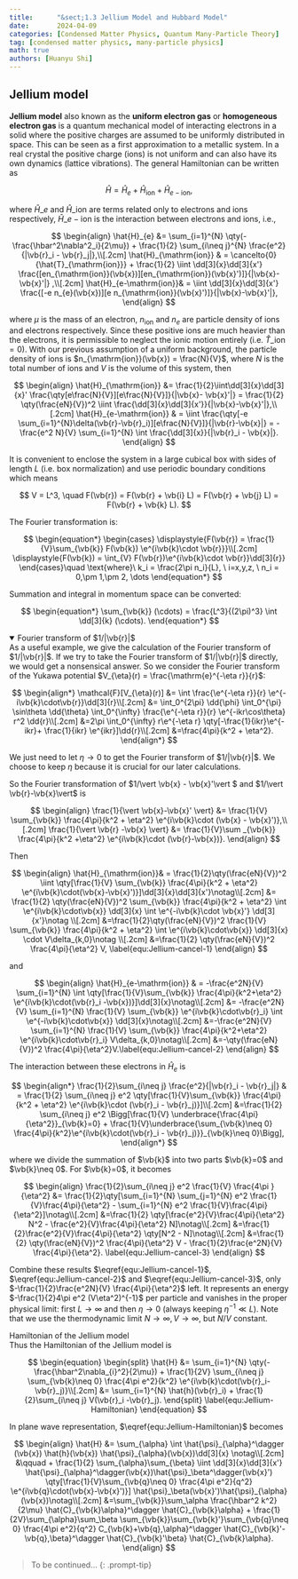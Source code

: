 ```yaml
---
title:      "&sect;1.3 Jellium Model and Hubbard Model"
date:       2024-04-09
categories: [Condensed Matter Physics, Quantum Many-Particle Theory]
tag: [condensed matter physics, many-particle physics]
math: true
authors: [Huanyu Shi]
---
```


## Jellium model

**Jellium model** also known as the **uniform electron gas** or **homogeneous electron gas** is a quantum mechanical model of interacting electrons in a solid where the positive charges are assumed to be uniformly distributed in space. This can be seen as a first approximation to a metallic system. In a real crystal the positive charge (ions) is not uniform and can also have its own dynamics (lattice vibrations). The general Hamiltonian can be written as

$$
\begin{equation}
    \hat{H} = \hat{H}_e + \hat{H}_{\mathrm{ion}} + \hat{H}_{e-\mathrm{ion}},
\end{equation}
$$

where $\hat{H}\_{e}$ and $\hat{H}\_{\mathrm{ion}}$ are terms related only to electrons and ions respectively, $\hat{H}\_{e-\mathrm{ion}}$ is the interaction between electrons and ions, i.e.,

$$
\begin{align}
    \hat{H}_{e} &= \sum_{i=1}^{N} \qty(-\frac{\hbar^2\nabla^2_i}{2\mu}) + \frac{1}{2} \sum_{i\neq j}^{N} \frac{e^2}{|\vb{r}_i - \vb{r}_j|},\\[.2cm]
    \hat{H}_{\mathrm{ion}} & = \cancelto{0}{\hat{T}_{\mathrm{ion}}} + \frac{1}{2} \iint \dd[3]{x}\dd[3]{x'} \frac{[en_{\mathrm{ion}}(\vb{x})][en_{\mathrm{ion}}(\vb{x}')]}{|\vb{x}-\vb{x}'|} ,\\[.2cm]
    \hat{H}_{e-\mathrm{ion}}& = \iint \dd[3]{x}\dd[3]{x'} \frac{[-e n_{e}(\vb{x})][e n_{\mathrm{ion}}(\vb{x}')]}{|\vb{x}-\vb{x}'|},
\end{align}
$$

where $\mu$ is the mass of an electron, $n_{\mathrm{ion}}$ and $n_{e}$ are particle density of ions and electrons respectively. Since these positive ions are much heavier than the electrons, it is permissible to neglect the ionic motion entirely (i.e. $\hat{T}\_{\mathrm{ion}} =0$). With our previous assumption of a uniform background, the particle density of ions is $n_{\mathrm{ion}}(\vb{x}) = \frac{N}{V}$, where $N$ is the total number of ions and $V$ is the volume of this system, then

$$
\begin{align}
    \hat{H}_{\mathrm{ion}} &= \frac{1}{2}\iint\dd[3]{x}\dd[3]{x}'  \frac{\qty[e\frac{N}{V}][e\frac{N}{V}]}{|\vb{x}- \vb{x}'|}  = \frac{1}{2} \qty(\frac{eN}{V})^2 \iint \frac{\dd[3]{x}\dd[3]{x'}}{|\vb{x}-\vb{x}'|},\\[.2cm]
    \hat{H}_{e-\mathrm{ion}} & = \iint \frac{\qty[-e \sum_{i=1}^{N}\delta(\vb{r}-\vb{r}_i)][e\frac{N}{V}]}{|\vb{r}-\vb{x}|} = - \frac{e^2 N}{V} \sum_{i=1}^{N} \int \frac{\dd[3]{x}}{|\vb{r}_i - \vb{x}|}. 
\end{align}
$$

It is convenient to enclose the system in a large cubical box with sides of length $L$ (i.e. box normalization) and use periodic boundary conditions which means

$$
V = L^3, \quad F(\vb{r}) = F(\vb{r} + \vb{i} L) = F(\vb{r} + \vb{j} L) = F(\vb{r} + \vb{k} L).
$$

The Fourier transformation is:

$$
\begin{equation*}
\begin{cases}
    \displaystyle{F(\vb{r}) = \frac{1}{V}\sum_{\vb{k}} F(\vb{k}) \e^{i\vb{k}\cdot \vb{r}}}\\[.2cm]
    \displaystyle{F(\vb{k}) = \int_{V} F(\vb{r})\e^{i\vb{k}\cdot \vb{r}}\dd[3]{r}}
\end{cases}\quad \text{where}\ k_i = \frac{2\pi n_i}{L}, \ i=x,y,z, \ n_i = 0,\pm 1,\pm 2, \dots
\end{equation*}
$$

Summation and integral in momentum space can be converted:

$$
\begin{equation*}
    \sum_{\vb{k}} (\cdots)  = \frac{L^3}{(2\pi)^3} \int \dd[3]{k} (\cdots).
\end{equation*}
$$

<details class="details-block" markdown="1" open>
<summary>Fourier transform of $1/|\vb{r}|$ </summary>
As a useful example, we give the calculation of the Fourier transform of $1/|\vb{r}|$. If we try to take the Fourier transform of $1/|\vb{r}|$ directly, we would get a nonsensical answer. So we consider the Fourier transform of the Yukawa potential $V_{\eta}(r) = \frac{\mathrm{e}^{-\eta r}}{r}$:

$$
\begin{align*}
    \mathcal{F}[V_{\eta}(r)] &= \int \frac{\e^{-\eta r}}{r} \e^{-i\vb{k}\cdot\vb{r}}\dd[3]{r}\\[.2cm]
    &= \int_0^{2\pi} \dd{\phi} \int_0^{\pi} \sin\theta \dd{\theta} \int_0^{\infty} \frac{\e^{-\eta r}}{r} \e^{-ikr\cos\theta} r^2 \dd{r}\\[.2cm]
    &=2\pi \int_0^{\infty} r\e^{-\eta r} \qty[-\frac{1}{ikr}\e^{-ikr}+ \frac{1}{ikr} \e^{ikr}]\dd{r}\\[.2cm]
    &=\frac{4\pi}{k^2 + \eta^2}.
\end{align*}
$$

We just need to let $\eta \to 0$ to get the Fourier transform of $1/|\vb{r}|$. We choose to keep $\eta$ because it is crucial for our later calculations.
</details>

So the Fourier transformation of $1/\vert \vb{x} - \vb{x}'\vert $ and $1/\vert \vb{r}-\vb{x}\vert$ is

$$
\begin{align}
    \frac{1}{\vert \vb{x}-\vb{x}' \vert} &= \frac{1}{V} \sum_{\vb{k}} \frac{4\pi}{k^2 + \eta^2} \e^{i\vb{k}\cdot (\vb{x} - \vb{x}')},\\[.2cm]
    \frac{1}{\vert \vb{r} -\vb{x} \vert} &= \frac{1}{V}\sum
    _{\vb{k}} \frac{4\pi}{k^2 +\eta^2} \e^{i\vb{k}\cdot (\vb{r}-\vb{x})}.
\end{align}
$$

Then

$$
\begin{align}
    \hat{H}_{\mathrm{ion}}& = \frac{1}{2}\qty(\frac{eN}{V})^2 \iint \qty[\frac{1}{V} \sum_{\vb{k}} \frac{4\pi}{k^2 + \eta^2} \e^{i\vb{k}\cdot(\vb{x}-\vb{x}')}]\dd[3]{x}\dd[3]{x'}\notag\\[.2cm]
    &= \frac{1}{2} \qty(\frac{eN}{V})^2 \sum_{\vb{k}} \frac{4\pi}{k^2 + \eta^2} \int \e^{i\vb{k}\cdot\vb{x}} \dd[3]{x} \int \e^{-i\vb{k}\cdot \vb{x}'} \dd[3]{x'}\notag \\[.2cm]
    &=\frac{1}{2}\qty(\frac{eN}{V})^2 \frac{1}{V} \sum_{\vb{k}} \frac{4\pi}{k^2 + \eta^2} \int \e^{i\vb{k}\cdot\vb{x}} \dd[3]{x} \cdot V\delta_{k,0}\notag \\[.2cm]
    &=\frac{1}{2} \qty(\frac{eN}{V})^2 \frac{4\pi}{\eta^2} V, \label{equ:Jellium-cancel-1}
\end{align} 
$$

and 

$$
\begin{align}
    \hat{H}_{e-\mathrm{ion}} & = -\frac{e^2N}{V} \sum_{i=1}^{N} \int \qty[\frac{1}{V}\sum_{\vb{k}} \frac{4\pi}{k^2+\eta^2} \e^{i\vb{k}\cdot(\vb{r}_i -\vb{x})}]\dd[3]{x}\notag\\[.2cm]
    &= -\frac{e^2N}{V} \sum_{i=1}^{N} \frac{1}{V} \sum_{\vb{k}} \e^{i\vb{k}\cdot\vb{r}_i} \int \e^{-i\vb{k}\cdot\vb{x}} \dd[3]{x}\notag\\[.2cm]
    &=-\frac{e^2N}{V} \sum_{i=1}^{N} \frac{1}{V} \sum_{\vb{k}} \frac{4\pi}{k^2+\eta^2} \e^{i\vb{k}\cdot\vb{r}_i} V\delta_{k,0}\notag\\[.2cm]
    &=-\qty(\frac{eN}{V})^2 \frac{4\pi}{\eta^2}V.\label{equ:Jellium-cancel-2}
\end{align}
$$

The interaction between these electrons in $\hat{H}_{e}$ is

$$
\begin{align*}
    \frac{1}{2}\sum_{i\neq j} \frac{e^2}{|\vb{r}_i - \vb{r}_j|} & = \frac{1}{2} \sum_{i\neq j} e^2 \qty[\frac{1}{V}\sum_{\vb{k}} \frac{4\pi}{k^2 + \eta^2} \e^{i\vb{k}\cdot (\vb{r}_i - \vb{r}_j)}]\\[.2cm]
    &=\frac{1}{2} \sum_{i\neq j} e^2 \Bigg[\frac{1}{V} \underbrace{\frac{4\pi}{\eta^2}}_{\vb{k}=0} + \frac{1}{V}\underbrace{\sum_{\vb{k}\neq 0} \frac{4\pi}{k^2}\e^{i\vb{k}\cdot(\vb{r}_i - \vb{r}_j)}}_{\vb{k}\neq 0}\Bigg],
\end{align*}
$$

where we divide the summation of $\vb{k}$ into two parts $\vb{k}=0$ and $\vb{k}\neq 0$. For $\vb{k}=0$, it becomes

$$
\begin{align}
    \frac{1}{2}\sum_{i\neq j} e^2 \frac{1}{V} \frac{4\pi }{\eta^2} &= \frac{1}{2}\qty[\sum_{i=1}^{N} \sum_{j=1}^{N} e^2 \frac{1}{V}\frac{4\pi}{\eta^2} - \sum_{i=1}^{N} e^2 \frac{1}{V}\frac{4\pi}{\eta^2}]\notag\\[.2cm]
    &=\frac{1}{2} \qty[\frac{e^2}{V}\frac{4\pi}{\eta^2} N^2 - \frac{e^2}{V}\frac{4\pi}{\eta^2} N]\notag\\[.2cm]
    &=\frac{1}{2}\frac{e^2}{V}\frac{4\pi}{\eta^2} \qty[N^2 - N]\notag\\[.2cm]
    &=\frac{1}{2} \qty(\frac{eN}{V})^2 \frac{4\pi}{\eta^2} V - \frac{1}{2}\frac{e^2N}{V} \frac{4\pi}{\eta^2}. \label{equ:Jellium-cancel-3}
\end{align}
$$

Combine these results $\eqref{equ:Jellium-cancel-1}$, $\eqref{equ:Jellium-cancel-2}$ and $\eqref{equ:Jellium-cancel-3}$, only $-\frac{1}{2}\frac{e^2N}{V} \frac{4\pi}{\eta^2}$ left. It represents an energy $-\frac{1}{2}4\pi e^2 (V\eta^2)^{-1}$ per particle and vanishes in the proper physical limit: first $L\to \infty$ and then $\eta \to 0$ (always keeping $\eta^{-1}\ll L$). Note that we use the thermodynamic limit $N\to\infty, V\to\infty$, but $N/V$ constant. 

<div class="box-info" markdown="1">
<div class="title"> Hamiltonian of the Jellium model </div>
Thus the Hamiltonian of the Jellium model is

$$
\begin{equation}
\begin{split}
        \hat{H} &= \sum_{i=1}^{N} \qty(-\frac{\hbar^2\nabla_{i}^2}{2\mu}) + \frac{1}{2V} \sum_{i\neq j} \sum_{\vb{k}\neq 0} \frac{4\pi e^2}{k^2} \e^{i\vb{k}\cdot(\vb{r}_i-\vb{r}_j)}\\[.2cm]
        &= \sum_{i=1}^{N} \hat{h}(\vb{r}_i) + \frac{1}{2}\sum_{i\neq j} V(\vb{r}_i -\vb{r}_j).
\end{split}
\label{equ:Jellium-Hamiltonian}
\end{equation}
$$

</div>

In plane wave representation, $\eqref{equ:Jellium-Hamiltonian}$ becomes

$$
\begin{align}
    \hat{H} &= \sum_{\alpha} \int \hat{\psi}_{\alpha}^\dagger (\vb{x}) \hat{h}(\vb{x}) \hat{\psi}_{\alpha}(\vb{x})\dd[3]{x} \notag\\[.2cm]
        &\qquad + \frac{1}{2} \sum_{\alpha}\sum_{\beta} \iint \dd[3]{x}\dd[3]{x'} \hat{\psi}_{\alpha}^\dagger(\vb{x})\hat{\psi}_\beta^\dagger(\vb{x}') \qty[\frac{1}{V}\sum_{\vb{q}\neq 0} \frac{4\pi e^2}{q^2} \e^{i\vb{q}\cdot(\vb{x}-\vb{x}')}] \hat{\psi}_\beta(\vb{x}')\hat{\psi}_{\alpha}(\vb{x})\notag\\[.2cm]
        &=\sum_{\vb{k}}\sum_\alpha \frac{\hbar^2 k^2}{2\mu} \hat{C}_{\vb{k}\alpha}^\dagger \hat{C}_{\vb{k}\alpha} + \frac{1}{2V}\sum_{\alpha}\sum_\beta \sum_{\vb{k}}\sum_{\vb{k}'}\sum_{\vb{q}\neq 0} \frac{4\pi e^2}{q^2} C_{\vb{k}+\vb{q},\alpha}^\dagger \hat{C}_{\vb{k}'-\vb{q},\beta}^\dagger \hat{C}_{\vb{k}'\beta} \hat{C}_{\vb{k}\alpha}.
\end{align}
$$

> To be continued...
{: .prompt-tip}


